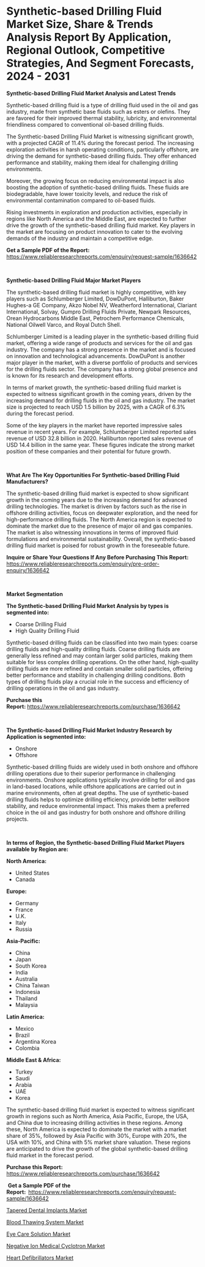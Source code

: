 <p><h1>Synthetic-based Drilling Fluid Market Size, Share & Trends Analysis Report By Application, Regional Outlook, Competitive Strategies, And Segment Forecasts, 2024 - 2031</h1></p><p><strong>Synthetic-based Drilling Fluid Market Analysis and Latest Trends</strong></p>
<p><p>Synthetic-based drilling fluid is a type of drilling fluid used in the oil and gas industry, made from synthetic base fluids such as esters or olefins. They are favored for their improved thermal stability, lubricity, and environmental friendliness compared to conventional oil-based drilling fluids.</p><p>The Synthetic-based Drilling Fluid Market is witnessing significant growth, with a projected CAGR of 11.4% during the forecast period. The increasing exploration activities in harsh operating conditions, particularly offshore, are driving the demand for synthetic-based drilling fluids. They offer enhanced performance and stability, making them ideal for challenging drilling environments.</p><p>Moreover, the growing focus on reducing environmental impact is also boosting the adoption of synthetic-based drilling fluids. These fluids are biodegradable, have lower toxicity levels, and reduce the risk of environmental contamination compared to oil-based fluids.</p><p>Rising investments in exploration and production activities, especially in regions like North America and the Middle East, are expected to further drive the growth of the synthetic-based drilling fluid market. Key players in the market are focusing on product innovation to cater to the evolving demands of the industry and maintain a competitive edge.</p></p>
<p><strong>Get a Sample PDF of the Report:&nbsp;</strong> <a href="https://www.reliableresearchreports.com/enquiry/request-sample/1636642">https://www.reliableresearchreports.com/enquiry/request-sample/1636642</a></p>
<p>&nbsp;</p>
<p><strong>Synthetic-based Drilling Fluid Major Market Players</strong></p>
<p><p>The synthetic-based drilling fluid market is highly competitive, with key players such as Schlumberger Limited, DowDuPont, Halliburton, Baker Hughes-a GE Company, Akzo Nobel NV, Weatherford International, Clariant International, Solvay, Gumpro Drilling Fluids Private, Newpark Resources, Orean Hydrocarbons Middle East, Petrochem Performance Chemicals, National Oilwell Varco, and Royal Dutch Shell.</p><p>Schlumberger Limited is a leading player in the synthetic-based drilling fluid market, offering a wide range of products and services for the oil and gas industry. The company has a strong presence in the market and is focused on innovation and technological advancements. DowDuPont is another major player in the market, with a diverse portfolio of products and services for the drilling fluids sector. The company has a strong global presence and is known for its research and development efforts.</p><p>In terms of market growth, the synthetic-based drilling fluid market is expected to witness significant growth in the coming years, driven by the increasing demand for drilling fluids in the oil and gas industry. The market size is projected to reach USD 1.5 billion by 2025, with a CAGR of 6.3% during the forecast period.</p><p>Some of the key players in the market have reported impressive sales revenue in recent years. For example, Schlumberger Limited reported sales revenue of USD 32.8 billion in 2020. Halliburton reported sales revenue of USD 14.4 billion in the same year. These figures indicate the strong market position of these companies and their potential for future growth.</p></p>
<p>&nbsp;</p>
<p><strong>What Are The Key Opportunities For Synthetic-based Drilling Fluid Manufacturers?</strong></p>
<p><p>The synthetic-based drilling fluid market is expected to show significant growth in the coming years due to the increasing demand for advanced drilling technologies. The market is driven by factors such as the rise in offshore drilling activities, focus on deepwater exploration, and the need for high-performance drilling fluids. The North America region is expected to dominate the market due to the presence of major oil and gas companies. The market is also witnessing innovations in terms of improved fluid formulations and environmental sustainability. Overall, the synthetic-based drilling fluid market is poised for robust growth in the foreseeable future.</p></p>
<p><strong>Inquire or Share Your Questions If Any Before Purchasing This Report:</strong> <a href="https://www.reliableresearchreports.com/enquiry/pre-order-enquiry/1636642">https://www.reliableresearchreports.com/enquiry/pre-order-enquiry/1636642</a></p>
<p>&nbsp;</p>
<p><strong>Market Segmentation</strong></p>
<p><strong>The Synthetic-based Drilling Fluid Market Analysis by types is segmented into:</strong></p>
<p><ul><li>Coarse Drilling Fluid</li><li>High Quality Drilling Fluid</li></ul></p>
<p><p>Synthetic-based drilling fluids can be classified into two main types: coarse drilling fluids and high-quality drilling fluids. Coarse drilling fluids are generally less refined and may contain larger solid particles, making them suitable for less complex drilling operations. On the other hand, high-quality drilling fluids are more refined and contain smaller solid particles, offering better performance and stability in challenging drilling conditions. Both types of drilling fluids play a crucial role in the success and efficiency of drilling operations in the oil and gas industry.</p></p>
<p><strong>Purchase this Report:&nbsp;</strong><a href="https://www.reliableresearchreports.com/purchase/1636642">https://www.reliableresearchreports.com/purchase/1636642</a></p>
<p>&nbsp;</p>
<p><strong>The Synthetic-based Drilling Fluid Market Industry Research by Application is segmented into:</strong></p>
<p><ul><li>Onshore</li><li>Offshore</li></ul></p>
<p><p>Synthetic-based drilling fluids are widely used in both onshore and offshore drilling operations due to their superior performance in challenging environments. Onshore applications typically involve drilling for oil and gas in land-based locations, while offshore applications are carried out in marine environments, often at great depths. The use of synthetic-based drilling fluids helps to optimize drilling efficiency, provide better wellbore stability, and reduce environmental impact. This makes them a preferred choice in the oil and gas industry for both onshore and offshore drilling projects.</p></p>
<p>&nbsp;</p>
<p><strong>In terms of Region, the Synthetic-based Drilling Fluid Market Players available by Region are:</strong></p>
<p>
    <p> <strong> North America: </strong>
        <ul>
            <li>United States</li>
            <li>Canada</li>
        </ul>
        </p> 
    <p> <strong> Europe: </strong>
        <ul>
            <li>Germany</li>
            <li>France</li>
            <li>U.K.</li>
            <li>Italy</li>
            <li>Russia</li>
        </ul>
        </p> 
    <p> <strong> Asia-Pacific: </strong>
        <ul>
            <li>China</li>
            <li>Japan</li>
            <li>South Korea</li>
            <li>India</li>
            <li>Australia</li>
            <li>China Taiwan</li>
            <li>Indonesia</li>
            <li>Thailand</li>
            <li>Malaysia</li>
        </ul>
        </p> 
    <p> <strong> Latin America: </strong>
        <ul>
            <li>Mexico</li>
            <li>Brazil</li>
            <li>Argentina Korea</li>
            <li>Colombia</li>
        </ul>
        </p> 
    <p> <strong> Middle East & Africa: </strong>
        <ul>
            <li>Turkey</li>
            <li>Saudi</li>
            <li>Arabia</li>
            <li>UAE</li>
            <li>Korea</li>
        </ul>
    </p>
    </p>
<p><p>The synthetic-based drilling fluid market is expected to witness significant growth in regions such as North America, Asia Pacific, Europe, the USA, and China due to increasing drilling activities in these regions. Among these, North America is expected to dominate the market with a market share of 35%, followed by Asia Pacific with 30%, Europe with 20%, the USA with 10%, and China with 5% market share valuation. These regions are anticipated to drive the growth of the global synthetic-based drilling fluid market in the forecast period.</p></p>
<p><strong>Purchase this Report: </strong><a href="https://www.reliableresearchreports.com/purchase/1636642">https://www.reliableresearchreports.com/purchase/1636642</a></p>
<p>&nbsp;<strong>Get a Sample PDF of the Report:&nbsp;&nbsp;</strong><a href="https://www.reliableresearchreports.com/enquiry/request-sample/1636642">https://www.reliableresearchreports.com/enquiry/request-sample/1636642</a></p>
<p><strong></strong></p>
<p><p><a href="https://medium.com/@timothychapman46/tapered-dental-implants-market-furnishes-information-on-market-share-market-trends-and-market-fd8c28c152fd">Tapered Dental Implants Market</a></p><p><a href="https://medium.com/@othamcclure/blood-thawing-system-market-analysis-its-cagr-market-segmentation-and-global-industry-overview-87bdfe26d31d">Blood Thawing System Market</a></p><p><a href="https://medium.com/@timothychapman46/eye-care-solution-market-competitive-analysis-market-trends-and-forecast-to-2031-7d88b3f414b1">Eye Care Solution Market</a></p><p><a href="https://github.com/angelajermaine/Market-Research-Report-List-1/blob/main/negative-ion-medical-cyclotron-market.md">Negative Ion Medical Cyclotron Market</a></p><p><a href="https://medium.com/@patriciaknight1961/heart-defibrillators-market-comprehensive-assessment-by-type-application-and-geography-09c603abe937">Heart Defibrillators Market</a></p></p>